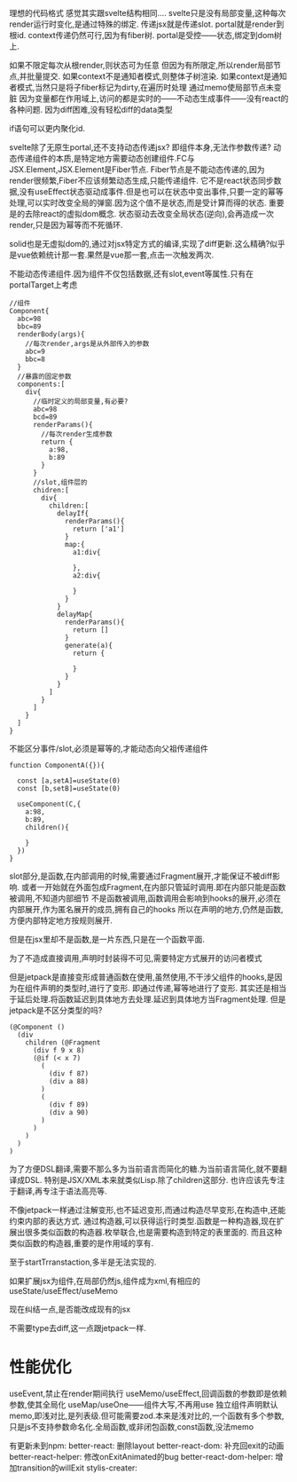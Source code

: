 

理想的代码格式
感觉其实跟svelte结构相同....
svelte只是没有局部变量,这种每次render运行时变化,是通过特殊的绑定.
传递jsx就是传递slot.
portal就是render到根id.
context传递仍然可行,因为有fiber树.
portal是受控——状态,绑定到dom树上.

如果不限定每次从根render,则状态可为任意
但因为有所限定,所以render局部节点,并批量提交.
如果context不是通知者模式,则整体子树渲染.
如果context是通知者模式,当然只是将子fiber标记为dirty,在遍历时处理
通过memo使局部节点未变脏
因为变量都在作用域上,访问的都是实时的——不动态生成事件——没有react的各种问题.
因为diff困难,没有轻松diff的data类型

if语句可以更内聚化id.


svelte除了无原生portal,还不支持动态传递jsx?
即组件本身,无法作参数传递?
动态传递组件的本质,是特定地方需要动态创建组件.FC与JSX.Element,JSX.Element是Fiber节点.
Fiber节点是不能动态传递的,因为render很频繁,Fiber不应该频繁动态生成,只能传递组件.
它不是react状态同步数据,没有useEffect状态驱动成事件.但是也可以在状态中变出事件,只要一定的幂等处理,可以实时改变全局的弹窗.因为这个值不是状态,而是受计算而得的状态.
重要是的去除react的虚拟dom概念.
状态驱动去改变全局状态(逆向),会再造成一次render,只是因为幂等而不死循环.

solid也是无虚拟dom的,通过对jsx特定方式的编译,实现了diff更新.这么精确?似乎是vue依赖统计那一套.果然是vue那一套,点击一次触发两次.


不能动态传递组件.因为组件不仅包括数据,还有slot,event等属性.只有在portalTarget上考虑
```
//组件
Component{
  abc=98
  bbc=89
  renderBody(args){
    //每次render,args是从外部传入的参数
    abc=9
    bbc=8
  }
  //暴露的固定参数
  components:[
    div{
      //临时定义的局部变量,有必要?
      abc=98
      bcd=89
      renderParams(){
        //每次render生成参数
        return {
          a:98,
          b:89
        }
      }
      //slot,组件层的
      chidren:[
        div{
          children:[
            delayIf{
              renderParams(){
                return ['a1']
              }
              map:{
                a1:div{

                },
                a2:div{

                }
              }
            }
            delayMap{
              renderParams(){
                return []
              }
              generate(a){
                return {

                }
              }
            }
          ]
        }
      ]
    }
  ]
}

```

不能区分事件/slot,必须是幂等的,才能动态向父祖传递组件

```
function ComponentA({}){

  const [a,setA]=useState(0)
  const [b,setB]=useState(0)

  useComponent(C,{
    a:98,
    b:89,
    children(){

    }
  })
}
```
slot部分,是函数,在内部调用的时候,需要通过Fragment展开,才能保证不被diff影响.
或者一开始就在外面包成Fragment,在内部只管延时调用.即在内部只能是函数被调用,不知道内部细节
不是函数被调用,函数调用会影响到hooks的展开,必须在内部展开,作为匿名展开的成员,拥有自己的hooks
所以在声明的地方,仍然是函数,方便内部特定地方按规则展开.

但是在jsx里却不是函数,是一片东西,只是在一个函数平面.

为了不造成直接调用,声明时封装得不可见,需要特定方式展开的访问者模式

但是jetpack是直接变形成普通函数在使用,虽然使用,不干涉父组件的hooks,是因为在组件声明的类型时,进行了变形.
即通过传递,幂等地进行了变形.
其实还是相当于延后处理.将函数延迟到具体地方去处理.延迟到具体地方当Fragment处理.
但是jetpack是不区分类型的吗?


```
(@Component ()
  (div 
    children (@Fragment
      (div f 9 x 8)
      (@if (< x 7)
        (
          (div f 87)
          (div a 88)
        )
        ( 
          (div f 89)
          (div a 90)
        )
      )
    )
  )
)

```

为了方便DSL翻译,需要不那么多为当前语言而简化的糖.为当前语言简化,就不要翻译成DSL.
特别是JSX/XML本来就类似Lisp.除了children这部分.
也许应该先专注于翻译,再专注于语法高亮等.

不像jetpack一样通过注解变形,也不延迟变形,而通过构造尽早变形,在构造中,还能约束内部的表达方式.
通过构造器,可以获得运行时类型.函数是一种构造器,现在扩展出很多类似函数的构造器.枚举联合,也是需要构造到特定的表里面的.
而且这种类似函数的构造器,重要的是作用域的享有.


至于startTrranstaction,多半是无法实现的.

如果扩展jsx为组件,在局部仍然js,组件成为xml,有相应的useState/useEffect/useMemo

现在纠结一点,是否能改成现有的jsx

不需要type去diff,这一点跟jetpack一样.


# 性能优化

useEvent,禁止在render期间执行
useMemo/useEffect,回调函数的参数即是依赖参数,使其全局化
useMap/useOne——组件大写,不再用use
独立组件声明默认memo,即浅对比,是列表级.但可能需要zod.本来是浅对比的,一个函数有多个参数,只是js不支持参数命名化.全局函数,或非闭包函数,const函数,没法memo



有更新未到npm:
better-react:
  删除layout
better-react-dom:
  补充回exit的动画
better-react-helper:
  修改onExitAnimated的bug
better-react-dom-helper:
  增加transition的willExit
stylis-creater:
